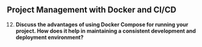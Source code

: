 ## Project Management with Docker and CI/CD

12. **Discuss the advantages of using Docker Compose for running your project. How does it help in maintaining a consistent development and deployment environment?**
